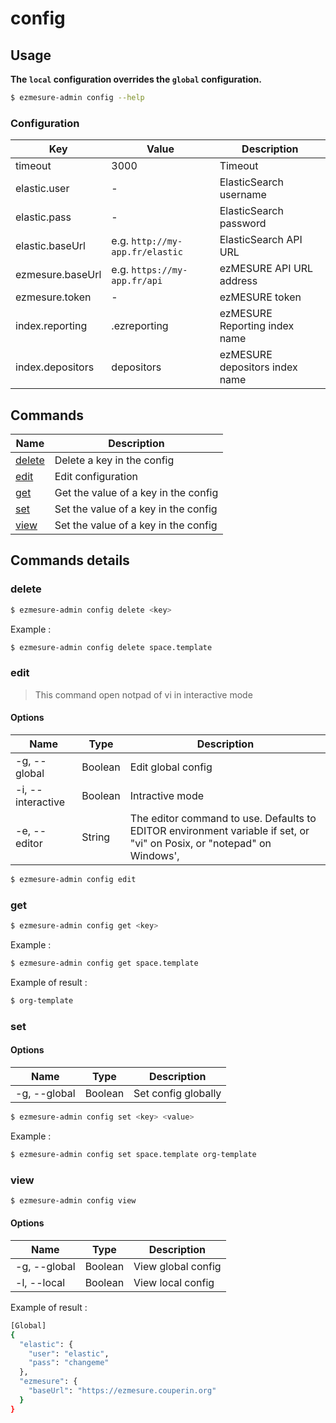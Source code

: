# config

## Usage

**The ``local`` configuration overrides the ``global`` configuration.**

```bash
$ ezmesure-admin config --help
```

### Configuration

| Key | Value | Description |
| --- | --- | --- |
| timeout | 3000 | Timeout |
| elastic.user | - | ElasticSearch username |
| elastic.pass | - | ElasticSearch password |
| elastic.baseUrl | e.g. ``http://my-app.fr/elastic`` | ElasticSearch API URL |
| ezmesure.baseUrl | e.g. ``https://my-app.fr/api`` | ezMESURE API URL address |
| ezmesure.token | - | ezMESURE token |
| index.reporting | .ezreporting | ezMESURE Reporting index name |
| index.depositors | depositors | ezMESURE depositors index name |

## Commands

| Name | Description |
| --- | --- |
| [delete](#delete) <key> | Delete a key in the config |
| [edit](#edit) | Edit configuration |
| [get](#get) <key> | Get the value of a key in the config |
| [set](#set) <key> <value> | Set the value of a key in the config |
| [view](#view) | Set the value of a key in the config |

## Commands details

### delete

```bash
$ ezmesure-admin config delete <key>
```

Example :

```bash
$ ezmesure-admin config delete space.template
```

### edit

> This command open notpad of vi in interactive mode

#### Options
| Name | Type | Description |
|--- | --- | --- |
| -g, --global | Boolean | Edit global config |
| -i, --interactive | Boolean | Intractive mode |
| -e, --editor | String | The editor command to use. Defaults to EDITOR environment variable if set, or "vi" on Posix, or "notepad" on Windows', |

```bash
$ ezmesure-admin config edit
```
### get

```bash
$ ezmesure-admin config get <key>
```

Example :

```bash
$ ezmesure-admin config get space.template
```

Example of result :

```bash
$ org-template
```

### set

#### Options
| Name | Type | Description |
|--- | --- | --- |
| -g, --global | Boolean | Set config globally |

```bash
$ ezmesure-admin config set <key> <value>
```

Example :

```bash
$ ezmesure-admin config set space.template org-template
```

### view

```bash
$ ezmesure-admin config view
```

#### Options
| Name | Type | Description |
|--- | --- | --- |
| -g, --global | Boolean | View global config |
| -l, --local | Boolean | View local config |

Example of result :

```bash
[Global]
{
  "elastic": {
    "user": "elastic",
    "pass": "changeme"
  },
  "ezmesure": {
    "baseUrl": "https://ezmesure.couperin.org"
  }
}
```